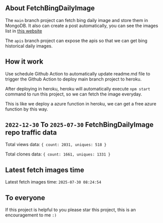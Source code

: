 ## About FetchBingDailyImage

The `main` branch project can fetch bing daily image and store them in MongoDB.
It also can create a post automatically, you can see the images list in [this website](https://oursalbum.netlify.app)

The `apis` branch project can expose the apis so that we can get bing historical daily images.

## How it work

Use schedule Github Action to automatically update readme.md file to trigger the Github Action to deploy main branch project to heroku.

After deploying in heroku, heroku will automatically execute `npm start` command to run this project, so we can fetch the image everyday.

This is like we deploy a azure function in heroku, we can get a free azure function by this way.

## `2022-12-30` To `2025-07-30` FetchBingDailyImage repo traffic data

Total views data: `{ count: 2031, uniques: 518 }`

Total clones data: `{ count: 1661, uniques: 1331 }`

## Latest fetch images time

Latest fetch images time: `2025-07-30 08:24:54`

## To everyone

If this project is helpful to you please star this project, this is an encouragement to me `:)`



